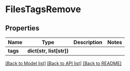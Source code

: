 # FilesTagsRemove

## Properties
Name | Type | Description | Notes
------------ | ------------- | ------------- | -------------
**tags** | **dict(str, list[str])** |  | 

[[Back to Model list]](../README.md#documentation-for-models) [[Back to API list]](../README.md#documentation-for-api-endpoints) [[Back to README]](../README.md)


